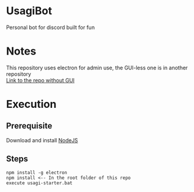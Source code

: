 # UsagiBot
Personal bot for discord built for fun

# Notes
This repository uses electron for admin use, the GUI-less one is in another repository  
[Link to the repo without GUI](https://github.com/Xuljian/UsagiBotGuiless)  

# Execution
## Prerequisite
Download and install [NodeJS](https://nodejs.org/en/)  
## Steps
```
npm install -g electron
npm install <-- In the root folder of this repo
execute usagi-starter.bat
```
